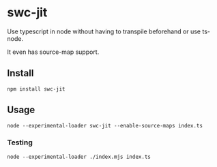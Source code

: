# swc-jit
Use typescript in node without having to transpile beforehand or use ts-node.

It even has source-map support.

## Install
```
npm install swc-jit
```

## Usage
```
node --experimental-loader swc-jit --enable-source-maps index.ts
```

### Testing
```
node --experimental-loader ./index.mjs index.ts
```